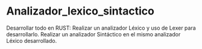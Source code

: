 # Analizador_lexico_sintactico
Desarrollar todo en RUST: Realizar un analizador Léxico y uso de Lexer para desarrollarlo. 
Realizar un analizador Sintáctico en el mismo analizador Léxico desarrollado.
